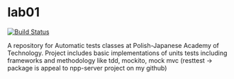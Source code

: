 # lab01
[![Build Status](https://travis-ci.org/Veok/lab01.svg?branch=master)](https://travis-ci.org/Veok/lab01)

A repository for Automatic tests classes at Polish-Japanese Academy of Technology. Project includes basic implementations of units tests including frameworks and methodology like tdd, mockito, mock mvc (resttest -> package is appeal to npp-server project on my github) 
